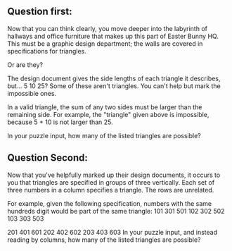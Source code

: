 ## Question first:

Now that you can think clearly, you move deeper into the labyrinth of hallways and office furniture that makes up this part of Easter Bunny HQ. This must be a graphic design department; the walls are covered in specifications for triangles.

Or are they?

The design document gives the side lengths of each triangle it describes, but... 5 10 25? Some of these aren't triangles. You can't help but mark the impossible ones.

In a valid triangle, the sum of any two sides must be larger than the remaining side. For example, the "triangle" given above is impossible, because 5 + 10 is not larger than 25.

In your puzzle input, how many of the listed triangles are possible?

## Question Second:

Now that you've helpfully marked up their design documents, it occurs to you that triangles are specified in groups of three vertically. Each set of three numbers in a column specifies a triangle. The rows are unrelated.

For example, given the following specification, numbers with the same hundreds digit would be part of the same triangle:
101 301 501
102 302 502
103 303 503

201 401 601
202 402 602
203 403 603
In your puzzle input, and instead reading by columns, how many of the listed triangles are possible?
